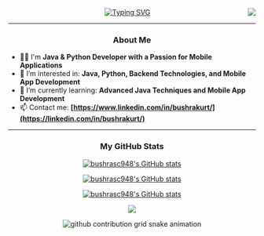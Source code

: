 <img align="right" src="https://visitor-badge.laobi.icu/badge page_id=bushrasc948.bushrasc948"> 
<div align="center"> 
 <a href="https://github.com/bushrasc948"> 
  <img src="https://readme-typing-svg.demolab.com?                                font=Fira+Code&size=28&duration=3000&pause=500&center=true&vCenter=true&width=435&lines=HELLO+THERE!+%F0%9F%91%BE+WELCOME+%F0%9F%99%8B%F0%9F%8F%BB;MY+NAME+IS+BUSHRA+%F0%9F%98%BC;BUSRA+KURT+%F0%9F%A4%93" alt="Typing SVG" />
 </a> 
</div>

---   

### <p align="center">About Me</p>

- 💪🏻  I'm **Java & Python Developer with a Passion for Mobile Applications**
- 👀  I’m interested in: **Java, Python, Backend Technologies, and Mobile App Development**
- 🌱  I’m currently learning: **Advanced Java Techniques and Mobile App Development**
- 📫  Contact me: **[https://www.linkedin.com/in/bushrakurt/](https://linkedin.com/in/bushrakurt/)**

---

### <p align="center">My GitHub Stats</p>

<p align="center">
 <a href="http://www.github.com/bushrasc948"><img src="https://github-profile-trophy.vercel.app/?username=bushrasc948&theme=onedark&column=3"  alt="bushrasc948's GitHub stats" />
</p>

<p align="center">
 <a href="http://www.github.com/bushrasc948"><img src="https://github-profile-trophy.vercel.app/api?
username=bushrasc948&theme=dark&layout=compact&langs_count=8"  alt="bushrasc948's GitHub stats" />
</p> 

<p align="center">
 <a href="http://www.github.com/bushrasc948"><img src="https://github-readme stats.vercel.app/api/username=bushrasc948&show_icons=true&hide=&count_private=true&title_color=0891b2&text_color=ffffff&icon_color=0891b2&bg_color=1c1917&hide_border=true&show_icons=true" alt="bushrasc948's GitHub stats" />
 </a> </p> 
 
<p align="center">
 <a href="http://www.github.com/bushrasc948"><img src="https://github-readme-streak-stats.herokuapp.com/?user=bushrasc948&stroke=ffffff&background=1c1917&ring=0891b2&fire=0891b2&currStreakNum=ffffff&currStreakLabel=0891b2&sideNums=ffffff&sideLabels=ffffff&dates=ffffff&hide_border=true" /></a>
</p> 
 
<p align="center">
<picture> 
  <source media="(prefers-color-scheme: pink)" srcset="https://raw.githubusercontent.com/bushrasc948/bushrasc948/output/github-contribution-grid-snake-dark.svg">
  <source media="(prefers-color-scheme: light)"
srcset="https://raw.githubusercontent.com/bushrasc948/bushrasc948/output/github-contribution-grid-snake.svg"> 
  <img alt="github contribution grid snake animation"
src="https://raw.githubusercontent.com/bushrasc948/bushrasc948/output/github-contribution-grid-snake.svg"> 
</picture>
</p>

<!--- 
bushrasc948/bushrasc948 is a ✨ special ✨ repository because its `README.md` (this file) appears on your GitHub profile.
You can click the Preview link to take a look at your changes.
 --->
 
